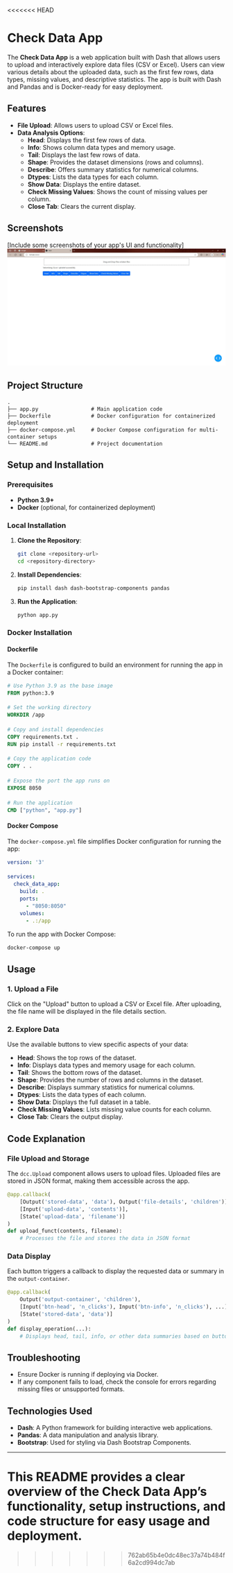 
<<<<<<< HEAD
# Check Data App

The **Check Data App** is a web application built with Dash that allows users to upload and interactively explore data files (CSV or Excel). Users can view various details about the uploaded data, such as the first few rows, data types, missing values, and descriptive statistics. The app is built with Dash and Pandas and is Docker-ready for easy deployment.

## Features

- **File Upload**: Allows users to upload CSV or Excel files.
- **Data Analysis Options**:
  - **Head**: Displays the first few rows of data.
  - **Info**: Shows column data types and memory usage.
  - **Tail**: Displays the last few rows of data.
  - **Shape**: Provides the dataset dimensions (rows and columns).
  - **Describe**: Offers summary statistics for numerical columns.
  - **Dtypes**: Lists the data types for each column.
  - **Show Data**: Displays the entire dataset.
  - **Check Missing Values**: Shows the count of missing values per column.
  - **Close Tab**: Clears the current display.
## Screenshots
[Include some screenshots of your app's UI and functionality]
![App Screenshot](assets/mainScreen.jpg)

## Project Structure

```
.
├── app.py                 # Main application code
├── Dockerfile             # Docker configuration for containerized deployment
├── docker-compose.yml     # Docker Compose configuration for multi-container setups
└── README.md              # Project documentation
```

## Setup and Installation

### Prerequisites

- **Python 3.9+**
- **Docker** (optional, for containerized deployment)

### Local Installation

1. **Clone the Repository**:
   ```bash
   git clone <repository-url>
   cd <repository-directory>
   ```

2. **Install Dependencies**:
   ```bash
   pip install dash dash-bootstrap-components pandas
   ```

3. **Run the Application**:
   ```bash
   python app.py
   ```

### Docker Installation

#### Dockerfile

The `Dockerfile` is configured to build an environment for running the app in a Docker container:

```Dockerfile
# Use Python 3.9 as the base image
FROM python:3.9

# Set the working directory
WORKDIR /app

# Copy and install dependencies
COPY requirements.txt .
RUN pip install -r requirements.txt

# Copy the application code
COPY . .

# Expose the port the app runs on
EXPOSE 8050

# Run the application
CMD ["python", "app.py"]
```

#### Docker Compose

The `docker-compose.yml` file simplifies Docker configuration for running the app:

```yaml
version: '3'

services:
  check_data_app:
    build: .
    ports:
      - "8050:8050"
    volumes:
      - .:/app
```

To run the app with Docker Compose:
```bash
docker-compose up
```

## Usage

### 1. Upload a File
Click on the "Upload" button to upload a CSV or Excel file. After uploading, the file name will be displayed in the file details section.

### 2. Explore Data
Use the available buttons to view specific aspects of your data:
- **Head**: Shows the top rows of the dataset.
- **Info**: Displays data types and memory usage for each column.
- **Tail**: Shows the bottom rows of the dataset.
- **Shape**: Provides the number of rows and columns in the dataset.
- **Describe**: Displays summary statistics for numerical columns.
- **Dtypes**: Lists the data types of each column.
- **Show Data**: Displays the full dataset in a table.
- **Check Missing Values**: Lists missing value counts for each column.
- **Close Tab**: Clears the output display.

## Code Explanation

### File Upload and Storage

The `dcc.Upload` component allows users to upload files. Uploaded files are stored in JSON format, making them accessible across the app.

```python
@app.callback(
    [Output('stored-data', 'data'), Output('file-details', 'children')],
    [Input('upload-data', 'contents')],
    [State('upload-data', 'filename')]
)
def upload_funct(contents, filename):
    # Processes the file and stores the data in JSON format
```

### Data Display

Each button triggers a callback to display the requested data or summary in the `output-container`.

```python
@app.callback(
    Output('output-container', 'children'),
    [Input('btn-head', 'n_clicks'), Input('btn-info', 'n_clicks'), ...],
    [State('stored-data', 'data')]
)
def display_operation(...):
    # Displays head, tail, info, or other data summaries based on button clicks
```

## Troubleshooting

- Ensure Docker is running if deploying via Docker.
- If any component fails to load, check the console for errors regarding missing files or unsupported formats.

## Technologies Used

- **Dash**: A Python framework for building interactive web applications.
- **Pandas**: A data manipulation and analysis library.
- **Bootstrap**: Used for styling via Dash Bootstrap Components.

---

This README provides a clear overview of the Check Data App’s functionality, setup instructions, and code structure for easy usage and deployment.
=======
>>>>>>> 762ab65b4e0dc48ec37a74b484f6a2cd994dc7ab
